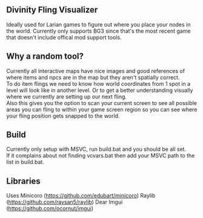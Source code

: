 ## Divinity Fling Visualizer
Ideally used for Larian games to figure out where you place your nodes in the world.
Currently only supports BG3 since that's the most recent game that doesn't include offical mod support tools.

## Why a random tool?
Currently all interactive maps have nice images and good references of where items and npcs are in the map but they aren't spatially correct.  
To do item flings we need to know how world coordinates from 1 spot in a level will look like in another level. Or to get a better understanding visually where we currently are setting up our next fling.  
Also this gives you the option to scan your current screen to see all possible areas you can fling to within your game screen region so you can see where your fling position gets snapped to the world.  

## Build
Currently only setup with MSVC, run build.bat and you should be all set.  
If it complains about not finding vcvars.bat then add your MSVC path to the list in build.bat.  

## Libraries
Uses Minicoro (https://github.com/edubart/minicoro)
Raylib (https://github.com/raysan5/raylib)
Dear Imgui (https://github.com/ocornut/imgui)
